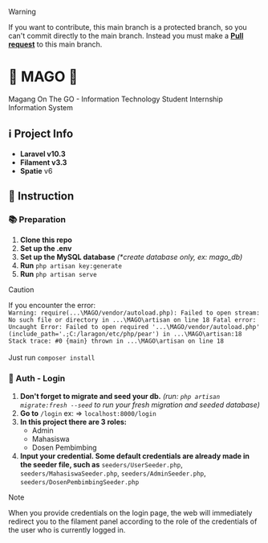 > [!WARNING]
> If you want to contribute, this main branch is a protected branch, so you can't commit directly to the main branch. Instead you must make a [**Pull request**](https://github.com/Khip01/MAGO/pulls) to this main branch.

# 🏢 MAGO 👷
Magang On The GO - Information Technology Student Internship Information System

## ℹ️ Project Info
- **Laravel v10.3**
- **Filament v3.3**
- **Spatie** v6

## 👷 Instruction
### 📚 Preparation
1. **Clone this repo**
2. **Set up the .env**
3. **Set up the MySQL database** _(*create database only, ex: mago_db)_
4. **Run** `php artisan key:generate`
5. **Run** `php artisan serve`
> [!CAUTION]
> If you encounter the error: <br>
> `Warning: require(...\MAGO/vendor/autoload.php): Failed to open stream: No such file or directory in ...\MAGO\artisan on line 18
> Fatal error: Uncaught Error: Failed to open required '...\MAGO/vendor/autoload.php' (include_path='.;C:/laragon/etc/php/pear') in ...\MAGO\artisan:18
> Stack trace:
> #0 {main}
>   thrown in ...\MAGO\artisan on line 18` <br><br>
> Just run `composer install`

### 👤 Auth - Login
1. **Don't forget to migrate and seed your db.** _(run: `php artisan migrate:fresh --seed` to run your fresh migration and seeded database)_ 
2. **Go to** `/login` ex: => `localhost:8000/login`
3. **In this project there are 3 roles:**
   - Admin
   - Mahasiswa
   - Dosen Pembimbing
4. **Input your credential. Some default credentials are already made in the seeder file, such as** `seeders/UserSeeder.php`, `seeders/MahasiswaSeeder.php`, `seeders/AdminSeeder.php`, `seeders/DosenPembimbingSeeder.php`
> [!NOTE]
> When you provide credentials on the login page, the web will immediately redirect you to the filament panel according to the role of the credentials of the user who is currently logged in.
